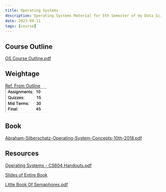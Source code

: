 ```yaml
---
title: Operating Systems
description: Operating Systems Material for 5th Semester of my Data Science Degree.
date: 2023-09-11
tags: [course]
---
```


## Course Outline

[OS Course Outline.pdf](assets/OS%20Course%20Outline-20230911175518-8vzorqb.pdf)

## Weightage

[Ref. From Outline](assets/OS%20Course%20Outline-20230911175518-8vzorqb.pdf#page=1)\
​![](assets/OS%20Course%20Outline-P1-20230911175538-20230911175538-i333072.png)​

## Book

[Abraham-Silberschatz-Operating-System-Concepts-10th-2018.pdf](assets/Abraham-Silberschatz-Operating-System-Concepts-10th-2018-20230917173659-aljli44.pdf)

## Resources

[Operating Systems - CS604 Handouts.pdf](assets/Operating%20Systems%20-%20CS604%20Handouts-20230917173807-mvuhx4l.pdf)

[Slides of Entire Book](https://www.os-book.com/OS10/slide-dir/index.html)

[Little Book Of Semaphores.pdf](assets/LittleBookOfSemaphores-20231114082910-5f7a4jr.pdf)
